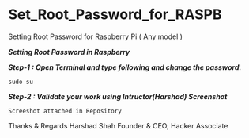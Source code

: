 # Set_Root_Password_for_RASPB
Setting Root Password for Raspberry Pi ( Any model )

***Setting Root Password  in Raspberry***

***Step-1 : Open Terminal and type following and change the password.***

```
sudo su 

```

***Step-2 : Validate your work using Intructor(Harshad)  Screenshot***

```
Screeshot attached in Repository 

```



Thanks & Regards
Harshad Shah
Founder & CEO, Hacker Associate 

```

